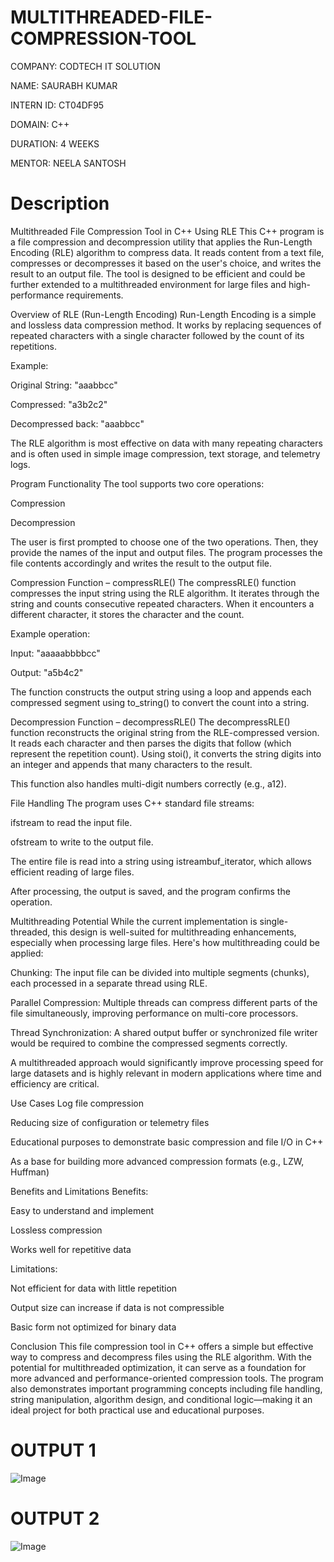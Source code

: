 # MULTITHREADED-FILE-COMPRESSION-TOOL

COMPANY: CODTECH IT SOLUTION

NAME: SAURABH KUMAR

INTERN ID: CT04DF95

DOMAIN: C++

DURATION: 4 WEEKS

MENTOR: NEELA SANTOSH 

# Description

Multithreaded File Compression Tool in C++ Using RLE
This C++ program is a file compression and decompression utility that applies the Run-Length Encoding (RLE) algorithm to compress data. It reads content from a text file, compresses or decompresses it based on the user's choice, and writes the result to an output file. The tool is designed to be efficient and could be further extended to a multithreaded environment for large files and high-performance requirements.

Overview of RLE (Run-Length Encoding)
Run-Length Encoding is a simple and lossless data compression method. It works by replacing sequences of repeated characters with a single character followed by the count of its repetitions.

Example:

Original String: "aaabbcc"

Compressed: "a3b2c2"

Decompressed back: "aaabbcc"

The RLE algorithm is most effective on data with many repeating characters and is often used in simple image compression, text storage, and telemetry logs.

Program Functionality
The tool supports two core operations:

Compression

Decompression

The user is first prompted to choose one of the two operations. Then, they provide the names of the input and output files. The program processes the file contents accordingly and writes the result to the output file.

Compression Function – compressRLE()
The compressRLE() function compresses the input string using the RLE algorithm. It iterates through the string and counts consecutive repeated characters. When it encounters a different character, it stores the character and the count.

Example operation:

Input: "aaaaabbbbcc"

Output: "a5b4c2"

The function constructs the output string using a loop and appends each compressed segment using to_string() to convert the count into a string.

Decompression Function – decompressRLE()
The decompressRLE() function reconstructs the original string from the RLE-compressed version. It reads each character and then parses the digits that follow (which represent the repetition count). Using stoi(), it converts the string digits into an integer and appends that many characters to the result.

This function also handles multi-digit numbers correctly (e.g., a12).

File Handling
The program uses C++ standard file streams:

ifstream to read the input file.

ofstream to write to the output file.

The entire file is read into a string using istreambuf_iterator, which allows efficient reading of large files.

After processing, the output is saved, and the program confirms the operation.

Multithreading Potential
While the current implementation is single-threaded, this design is well-suited for multithreading enhancements, especially when processing large files. Here's how multithreading could be applied:

Chunking: The input file can be divided into multiple segments (chunks), each processed in a separate thread using RLE.

Parallel Compression: Multiple threads can compress different parts of the file simultaneously, improving performance on multi-core processors.

Thread Synchronization: A shared output buffer or synchronized file writer would be required to combine the compressed segments correctly.

A multithreaded approach would significantly improve processing speed for large datasets and is highly relevant in modern applications where time and efficiency are critical.

Use Cases
Log file compression

Reducing size of configuration or telemetry files

Educational purposes to demonstrate basic compression and file I/O in C++

As a base for building more advanced compression formats (e.g., LZW, Huffman)

Benefits and Limitations
Benefits:

Easy to understand and implement

Lossless compression

Works well for repetitive data

Limitations:

Not efficient for data with little repetition

Output size can increase if data is not compressible

Basic form not optimized for binary data

Conclusion
This file compression tool in C++ offers a simple but effective way to compress and decompress files using the RLE algorithm. With the potential for multithreaded optimization, it can serve as a foundation for more advanced and performance-oriented compression tools. The program also demonstrates important programming concepts including file handling, string manipulation, algorithm design, and conditional logic—making it an ideal project for both practical use and educational purposes.

# OUTPUT 1
![Image](https://github.com/user-attachments/assets/d021a5e7-c7ae-4bdd-b656-fb5296ad2719)

# OUTPUT 2
![Image](https://github.com/user-attachments/assets/e74404cb-9973-47e4-a58a-97cbd9582b06)
